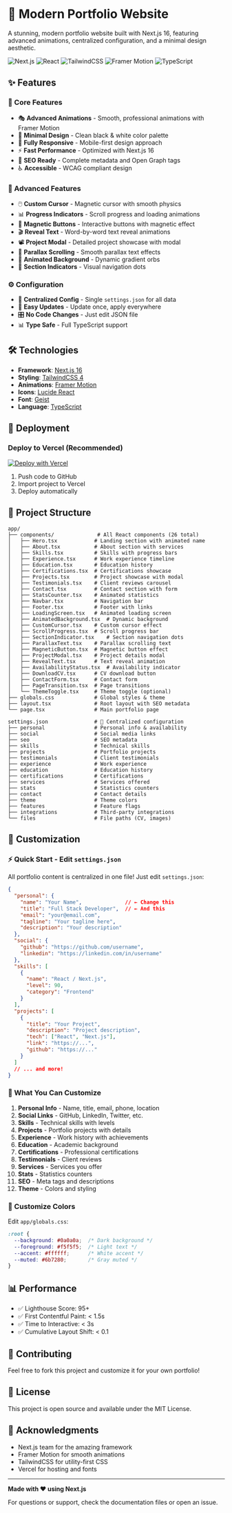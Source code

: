 # 🎨 Modern Portfolio Website

A stunning, modern portfolio website built with Next.js 16, featuring advanced animations, centralized configuration, and a minimal design aesthetic.

![Next.js](https://img.shields.io/badge/Next.js-16.0.0-black)
![React](https://img.shields.io/badge/React-19.2.0-blue)
![TailwindCSS](https://img.shields.io/badge/TailwindCSS-4.0-38bdf8)
![Framer Motion](https://img.shields.io/badge/Framer%20Motion-11.11-ff0055)
![TypeScript](https://img.shields.io/badge/TypeScript-5.0-3178c6)

## ✨ Features

### 🎯 Core Features
- 🎭 **Advanced Animations** - Smooth, professional animations with Framer Motion
- 🎨 **Minimal Design** - Clean black & white color palette
- 📱 **Fully Responsive** - Mobile-first design approach
- ⚡ **Fast Performance** - Optimized with Next.js 16
- 🎯 **SEO Ready** - Complete metadata and Open Graph tags
- ♿ **Accessible** - WCAG compliant design

### 🚀 Advanced Features
- 🖱️ **Custom Cursor** - Magnetic cursor with smooth physics
- 📊 **Progress Indicators** - Scroll progress and loading animations
- 🎪 **Magnetic Buttons** - Interactive buttons with magnetic effect
- 🎬 **Reveal Text** - Word-by-word text reveal animations
- 📽️ **Project Modal** - Detailed project showcase with modal
- 🎢 **Parallax Scrolling** - Smooth parallax text effects
- 🎨 **Animated Background** - Dynamic gradient orbs
- 📍 **Section Indicators** - Visual navigation dots

### ⚙️ Configuration
- 📝 **Centralized Config** - Single `settings.json` for all data
- 🔄 **Easy Updates** - Update once, apply everywhere
- 🎛️ **No Code Changes** - Just edit JSON file
- 📊 **Type Safe** - Full TypeScript support

## 🛠️ Technologies

- **Framework**: [Next.js 16](https://nextjs.org/)
- **Styling**: [TailwindCSS 4](https://tailwindcss.com/)
- **Animations**: [Framer Motion](https://www.framer.com/motion/)
- **Icons**: [Lucide React](https://lucide.dev/)
- **Font**: [Geist](https://vercel.com/font)
- **Language**: [TypeScript](https://www.typescriptlang.org/)

## 🚀 Deployment

### Deploy to Vercel (Recommended)

[![Deploy with Vercel](https://vercel.com/button)](https://vercel.com/new)

1. Push code to GitHub
2. Import project to Vercel
3. Deploy automatically

## 📁 Project Structure

```
app/
├── components/              # All React components (26 total)
│   ├── Hero.tsx            # Landing section with animated name
│   ├── About.tsx           # About section with services
│   ├── Skills.tsx          # Skills with progress bars
│   ├── Experience.tsx      # Work experience timeline
│   ├── Education.tsx       # Education history
│   ├── Certifications.tsx  # Certifications showcase
│   ├── Projects.tsx        # Project showcase with modal
│   ├── Testimonials.tsx    # Client reviews carousel
│   ├── Contact.tsx         # Contact section with form
│   ├── StatsCounter.tsx    # Animated statistics
│   ├── Navbar.tsx          # Navigation bar
│   ├── Footer.tsx          # Footer with links
│   ├── LoadingScreen.tsx   # Animated loading screen
│   ├── AnimatedBackground.tsx  # Dynamic background
│   ├── CustomCursor.tsx    # Custom cursor effect
│   ├── ScrollProgress.tsx  # Scroll progress bar
│   ├── SectionIndicator.tsx    # Section navigation dots
│   ├── ParallaxText.tsx    # Parallax scrolling text
│   ├── MagneticButton.tsx  # Magnetic button effect
│   ├── ProjectModal.tsx    # Project details modal
│   ├── RevealText.tsx      # Text reveal animation
│   ├── AvailabilityStatus.tsx  # Availability indicator
│   ├── DownloadCV.tsx      # CV download button
│   ├── ContactForm.tsx     # Contact form
│   ├── PageTransition.tsx  # Page transitions
│   └── ThemeToggle.tsx     # Theme toggle (optional)
├── globals.css             # Global styles & theme
├── layout.tsx              # Root layout with SEO metadata
└── page.tsx                # Main portfolio page

settings.json               # 🎯 Centralized configuration
├── personal                # Personal info & availability
├── social                  # Social media links
├── seo                     # SEO metadata
├── skills                  # Technical skills
├── projects                # Portfolio projects
├── testimonials            # Client testimonials
├── experience              # Work experience
├── education               # Education history
├── certifications          # Certifications
├── services                # Services offered
├── stats                   # Statistics counters
├── contact                 # Contact details
├── theme                   # Theme colors
├── features                # Feature flags
├── integrations            # Third-party integrations
└── files                   # File paths (CV, images)
```

## 🎯 Customization

### ⚡ Quick Start - Edit `settings.json`

All portfolio content is centralized in one file! Just edit `settings.json`:

```json
{
  "personal": {
    "name": "Your Name",              // ← Change this
    "title": "Full Stack Developer",  // ← And this
    "email": "your@email.com",
    "tagline": "Your tagline here",
    "description": "Your description"
  },
  "social": {
    "github": "https://github.com/username",
    "linkedin": "https://linkedin.com/in/username"
  },
  "skills": [
    {
      "name": "React / Next.js",
      "level": 90,
      "category": "Frontend"
    }
  ],
  "projects": [
    {
      "title": "Your Project",
      "description": "Project description",
      "tech": ["React", "Next.js"],
      "link": "https://...",
      "github": "https://..."
    }
  ]
  // ... and more!
}
```

### 📝 What You Can Customize

1. **Personal Info** - Name, title, email, phone, location
2. **Social Links** - GitHub, LinkedIn, Twitter, etc.
3. **Skills** - Technical skills with levels
4. **Projects** - Portfolio projects with details
5. **Experience** - Work history with achievements
6. **Education** - Academic background
7. **Certifications** - Professional certifications
8. **Testimonials** - Client reviews
9. **Services** - Services you offer
10. **Stats** - Statistics counters
11. **SEO** - Meta tags and descriptions
12. **Theme** - Colors and styling

### 🎨 Customize Colors

Edit `app/globals.css`:
```css
:root {
  --background: #0a0a0a;  /* Dark background */
  --foreground: #f5f5f5;  /* Light text */
  --accent: #ffffff;      /* White accent */
  --muted: #6b7280;       /* Gray muted */
}
```

## 📊 Performance

- ✅ Lighthouse Score: 95+
- ✅ First Contentful Paint: < 1.5s
- ✅ Time to Interactive: < 3s
- ✅ Cumulative Layout Shift: < 0.1

## 🤝 Contributing

Feel free to fork this project and customize it for your own portfolio!

## 📝 License

This project is open source and available under the MIT License.

## 🙏 Acknowledgments

- Next.js team for the amazing framework
- Framer Motion for smooth animations
- TailwindCSS for utility-first CSS
- Vercel for hosting and fonts

---

**Made with ❤️ using Next.js**

For questions or support, check the documentation files or open an issue.
